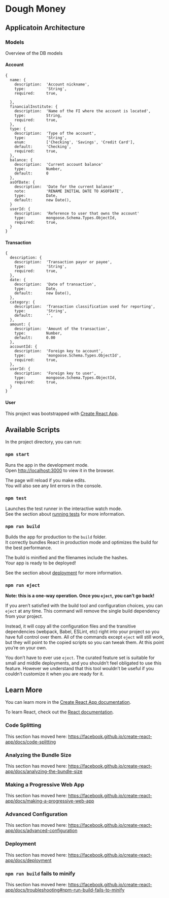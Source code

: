 # Dough Money

## Applicatoin Architecture

### Models
Overview of the DB models

#### Account
```
{
  name: {
    description:  'Account nickname',
    type:         'String',
    required:     true,
    
  },
  financialInstitute: {
    description:  'Name of the FI where the account is located',
    type:         String,
    required:     true,
  },
  type: {
    description:  'Type of the account',
    type:         'String',
    enum:         ['Checking', 'Savings', 'Credit Card'],
    default:      'Checking',
    required:     true,
  },
  balance: {
    description:  'Current account balance'
    type:         Number,
    default:      0
  },
  asOfDate: {
    description:  'Date for the current balance'
    note:         'RENAME INITIAL DATE TO ASOFDATE',
    type:         Date,
    default:      new Date(),
  }
  userId: {
    description:  'Reference to user that owns the account'
    type:         mongoose.Schema.Types.ObjectId,
    required:     true,
  }
}
```

#### Transaction
```
{
  description: {
    description:  'Transaction payor or payee',
    type:         'String',
    required:     true,
  },
  date: {
    description:  'Date of transaction',
    type:         Date,
    default:      new Date(),
  },
  category: {
    description:  'Transaction classification used for reporting',
    type:         'String',
    default:      '',
  },
  amount: {
    description:  'Amount of the transaction',
    type:         Number,
    default:      0.00
  },
  accountId: {
    description:  'Foreign key to account',
    type:         'mongoose.Schema.Types.ObjectId',
    required:     true,
  },
  userId: {
    description:  'Foreign key to user',
    type:         mongoose.Schema.Types.ObjectId,
    required:     true,
  }
}
```

#### User

This project was bootstrapped with [Create React App](https://github.com/facebook/create-react-app).

## Available Scripts

In the project directory, you can run:

### `npm start`

Runs the app in the development mode.<br />
Open [http://localhost:3000](http://localhost:3000) to view it in the browser.

The page will reload if you make edits.<br />
You will also see any lint errors in the console.

### `npm test`

Launches the test runner in the interactive watch mode.<br />
See the section about [running tests](https://facebook.github.io/create-react-app/docs/running-tests) for more information.

### `npm run build`

Builds the app for production to the `build` folder.<br />
It correctly bundles React in production mode and optimizes the build for the best performance.

The build is minified and the filenames include the hashes.<br />
Your app is ready to be deployed!

See the section about [deployment](https://facebook.github.io/create-react-app/docs/deployment) for more information.

### `npm run eject`

**Note: this is a one-way operation. Once you `eject`, you can’t go back!**

If you aren’t satisfied with the build tool and configuration choices, you can `eject` at any time. This command will remove the single build dependency from your project.

Instead, it will copy all the configuration files and the transitive dependencies (webpack, Babel, ESLint, etc) right into your project so you have full control over them. All of the commands except `eject` will still work, but they will point to the copied scripts so you can tweak them. At this point you’re on your own.

You don’t have to ever use `eject`. The curated feature set is suitable for small and middle deployments, and you shouldn’t feel obligated to use this feature. However we understand that this tool wouldn’t be useful if you couldn’t customize it when you are ready for it.

## Learn More

You can learn more in the [Create React App documentation](https://facebook.github.io/create-react-app/docs/getting-started).

To learn React, check out the [React documentation](https://reactjs.org/).

### Code Splitting

This section has moved here: https://facebook.github.io/create-react-app/docs/code-splitting

### Analyzing the Bundle Size

This section has moved here: https://facebook.github.io/create-react-app/docs/analyzing-the-bundle-size

### Making a Progressive Web App

This section has moved here: https://facebook.github.io/create-react-app/docs/making-a-progressive-web-app

### Advanced Configuration

This section has moved here: https://facebook.github.io/create-react-app/docs/advanced-configuration

### Deployment

This section has moved here: https://facebook.github.io/create-react-app/docs/deployment

### `npm run build` fails to minify

This section has moved here: https://facebook.github.io/create-react-app/docs/troubleshooting#npm-run-build-fails-to-minify
